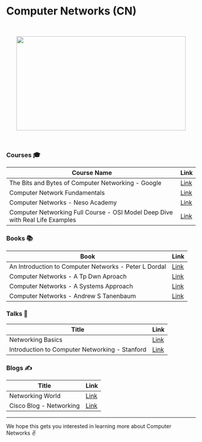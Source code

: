 # Computer Networks (CN)
<br>
<p align="center"><img src="https://studyopedia.com/wp-content/uploads/2017/04/computer-networking.png" height="250" width="450"></p>
<br>

### Courses 🎓

| Course Name                                                                   |  Link                                                                           |
|-------------------------------------------------------------------------------|---------------------------------------------------------------------------------|
| The Bits and Bytes of Computer Networking - Google                            | [Link](https://www.coursera.org/learn/computer-networking)                      |
| Computer Network Fundamentals                                                 | [Link](https://www.udemy.com/course/computer-networking-fundamentals-m/)        |
| Computer Networks - Neso Academy                                              | [Link](https://youtube.com/playlist?list=PLBlnK6fEyqRgMCUAG0XRw78UA8qnv6jEx)    |
| Computer Networking Full Course - OSI Model Deep Dive with Real Life Examples | [Link](https://www.youtube.com/watch?v=IPvYjXCsTg8)                             |

### Books 📚
| Book                                                                                       | Link                                                                            |
|--------------------------------------------------------------------------------------------|---------------------------------------------------------------------------------|
| An Introduction to Computer Networks - Peter L Dordal  | [Link](http://intronetworks.cs.luc.edu/current2/ComputerNetworks.pdf)                                                                                            |
| Computer Networks - A Tp Dwn Aproach                   | [Link](https://eclass.teicrete.gr/modules/document/file.php/TP326/%CE%98%CE%B5%CF%89%CF%81%CE%AF%CE%B1%20(Lectures)/Computer_Networking_A_Top-Down_Approach.pdf) |
| Computer Networks - A Systems Approach                 | [Link](https://cseweb.ucsd.edu/classes/wi19/cse124-a/courseoverview/compnetworks.pdf)                                                                            |
| Computer Networks - Andrew S Tanenbaum                 | [Link](https://theswissbay.ch/pdf/Gentoomen%20Library/Networking/Prentice%20Hall%20-%20Computer%20Networks%20Tanenbaum%204ed.pdf)                                |

### Talks 📣

| Title                                                            | Link                                                                            |
|------------------------------------------------------------------|---------------------------------------------------------------------------------|
| Networking Basics                                                | [Link](https://www.cse.wustl.edu/~jain/bnr/ftp/p_1fnd.pdf)                      |
| Introduction to Computer Networking - Stanford                   | [Link](https://www.scs.stanford.edu/10au-cs144/notes/l1.pdf)                    |

### Blogs ✍️

| Title                               | Link                                                                     |
|-------------------------------------|--------------------------------------------------------------------------|
| Networking World        | [Link](https://www.feedspot.com/infiniterss.php?_src=feed_title&followfeedid=3966989&q=site:http%3A%2F%2Fwww.networkworld.com%2Findex.rss)      |
| Cisco Blog - Networking | [Link](https://www.feedspot.com/infiniterss.php?_src=feed_title&followfeedid=4690158&q=site:https%3A%2F%2Fblogs.cisco.com%2Fnetworking%2Ffeed)  |

___

We hope this gets you interested in learning more about Computer Networks ✌️
